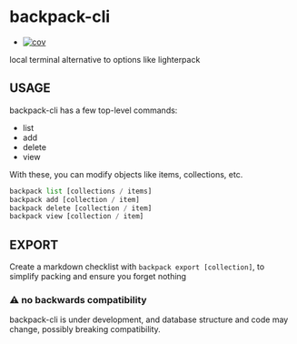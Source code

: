 # backpack-cli

<!-- README.md -->
+ [![cov](https://https://kaya-sem.github.io/backpack-cli//badges/coverage.svg)](https://github.com/Kaya-Sem/backpack-cli/actions)

local terminal alternative to options like lighterpack

## USAGE

backpack-cli has a few top-level commands:

- list
- add
- delete
- view

With these, you can modify objects like items, collections, etc.

```python
backpack list [collections / items]
backpack add [collection / item]
backpack delete [collection / item]
backpack view [collection / item]
```

## EXPORT

Create a markdown checklist with `backpack export [collection]`, to simplify packing and ensure you forget nothing

### ⚠️ no backwards compatibility

backpack-cli is under development, and database structure and code may change, possibly breaking compatibility.

